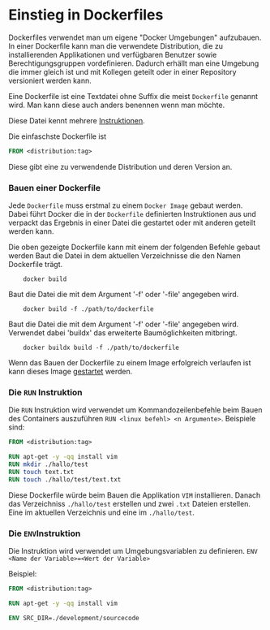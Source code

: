 # Einstieg in Dockerfiles

Dockerfiles verwendet man um eigene "Docker Umgebungen" aufzubauen. In einer Dockerfile kann man die verwendete Distribution, die zu installierenden Applikationen und verfügbaren Benutzer sowie Berechtigungsgruppen vordefinieren.
Dadurch erhällt man eine Umgebung die immer gleich ist und mit Kollegen geteilt oder in einer Repository versioniert werden kann.

Eine Dockerfile ist eine Textdatei ohne Suffix die meist `Dockerfile` genannt wird. Man kann diese auch anders benennen wenn man möchte.

Diese Datei kennt mehrere [Instruktionen](https://docs.docker.com/reference/dockerfile/). 

Die einfaschste Dockerfile ist 
```Dockerfile
FROM <distribution:tag>

```
Diese gibt eine zu verwendende Distribution und deren Version an.

### Bauen einer Dockerfile
Jede `Dockerfile` muss erstmal zu einem `Docker Image` gebaut werden. Dabei führt Docker die in der `Dockerfile` definierten Instruktionen aus und verpackt das Ergebnis in einer Datei die gestartet oder mit anderen geteilt werden kann.  

Die oben gezeigte Dockerfile kann mit einem der folgenden Befehle gebaut werden
Baut die Datei in dem aktuellen Verzeichnisse die den Namen Dockerfile trägt.
```
    docker build 
```
Baut die Datei die mit dem Argument '-f' oder '-file' angegeben wird.
```
    docker build -f ./path/to/dockerfile 
```
Baut die Datei die mit dem Argument '-f' oder '-file' angegeben wird. Verwendet dabei 'buildx' das erweiterte Baumöglichkeiten mitbringt.
```
    docker buildx build -f ./path/to/dockerfile 
```

Wenn das Bauen der Dockerfile zu einem Image erfolgreich verlaufen ist kann dieses Image [gestartet](./001_Einstieg_in_Docker.md) werden.

### Die `RUN` Instruktion

Die `RUN` Instruktion wird verwendet um Kommandozeilenbefehle beim Bauen des Containers auszuführen `RUN <linux befehl> <n Argumente>`.
Beispiele sind:
```Dockerfile
FROM <distribution:tag>

RUN apt-get -y -qq install vim
RUN mkdir ./hallo/test
RUN touch text.txt
RUN touch ./hallo/test/text.txt
```

Diese Dockerfile würde beim Bauen die Applikation `VIM` installieren. Danach das Verzeichniss `./hallo/test` erstellen und zwei `.txt` Dateien erstellen. Eine im aktuellen Verzeichnis und eine im `./hallo/test`.

### Die `ENV`Instruktion

Die Instruktion wird verwendet um Umgebungsvariablen zu definieren. `ENV <Name der Variable>=<Wert der Variable>`

Beispiel:
```dockerfile
FROM <distribution:tag>

RUN apt-get -y -qq install vim

ENV SRC_DIR=./development/sourcecode
```

